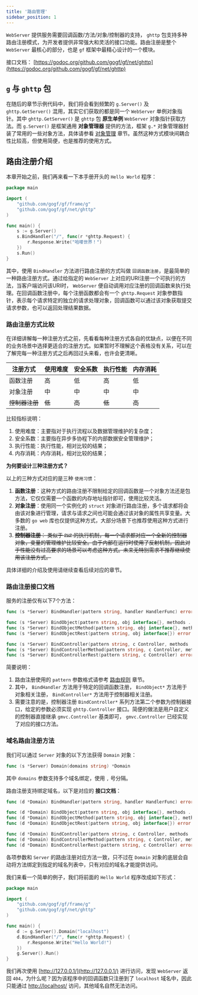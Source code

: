 ```yaml
---
title: '路由管理'
sidebar_position: 1
---
```


`WebServer` 提供服务需要回调函数/方法/对象/控制器的支持， `ghttp` 包支持多种路由注册模式，为开发者提供非常强大和灵活的接口功能。路由注册是整个 `WebServer` 最核心的部分，也是 `gf` 框架中最精心设计的一个模块。

接口文档： [https://godoc.org/github.com/gogf/gf/net/ghttp](https://godoc.org/github.com/gogf/gf/net/ghttp)

## `g` 与 `ghttp` 包

在随后的章节示例代码中，我们将会看到频繁的 `g.Server()` 及 `ghttp.GetServer()` 混用，其实它们获取的都是同一个 `WebServer` 单例对象指针。其中 `ghttp.GetServer()` 是 `ghttp` 包 **原生单例** `WebServer` 对象指针获取方法。而 `g.Server()` 是框架通用 **对象管理器** 提供的方法，框架 `g.*` 对象管理器封装了常用的一些对象方法，具体请参看 [对象管理](output/goframe-v1.14-md/核心组件/对象管理) 章节。虽然这种方式模块间耦合性比较高，但使用简便，也是推荐的使用方式。

## 路由注册介绍

本章开始之前，我们再来看一下本手册开头的 `Hello World` 程序：

```  go
package main

import (
    "github.com/gogf/gf/frame/g"
    "github.com/gogf/gf/net/ghttp"
)

func main() {
    s := g.Server()
    s.BindHandler("/", func(r *ghttp.Request) {
        r.Response.Write("哈喽世界！")
    })
    s.Run()
}

```

其中，使用 `BindHandler` 方法进行路由注册的方式叫做 `回调函数注册`，是最简单的一种路由注册方式。通过给指定的 `WebServer` 上对应的URI注册一个可执行的方法，当客户端访问该URI时， `WebServer` 便自动调用对应注册的回调函数来执行处理。在回调函数注册中，每个注册函数都会有一个 `ghttp.Request` 对象参数指针，表示每个请求特定的独立的请求处理对象，回调函数可以通过该对象获取提交请求参数，也可以返回处理结果数据。

### 路由注册方式比较

在详细讲解每一种注册方式之前，先看看每种注册方式各自的优缺点，以便在不同的业务场景中选择更适合的注册方式。如果暂时不理解这个表格没有关系，可以在了解完每一种注册方式之后再回过头来看，也许会更清晰。

| 注册方式 | 使用难度 | 安全系数 | 执行性能 | 内存消耗 |
| --- | --- | --- | --- | --- |
| 函数注册 | 高 | 低 | 高 | 低 |
| 对象注册 | 中 | 中 | 中 | 中 |
| ~~控制器注册~~ | ~~低~~ | ~~高~~ | ~~低~~ | ~~高~~ |

比较指标说明：

1. 使用难度：主要指对于执行流程以及数据管理维护的复杂度；
2. 安全系数：主要指在异步多协程下的内部数据安全管理维护；
3. 执行性能：执行性能，相对比较的结果；
4. 内存消耗：内存消耗，相对比较的结果；

**为何要设计三种注册方式？**

以上的三种方式对应的是三种 `使用习惯`：

1. **函数注册**：这种方式的路由注册不限制给定的回调函数是一个对象方法还是包方法，它仅仅需要一个函数的内存地址指针即可，使用比较灵活。
2. **对象注册**：使用同一个实例化的 `struct` 对象进行路由注册，多个请求都将会由该对象进行管理，请求与请求之间也可能会通过该对象的属性共享变量。大多数的 `go web` 库也仅提供这种方式，大部分场景下也推荐使用这种方式进行注册。
3. ~~**控制器注册**： 类似于 `PHP` 的执行机制，每一个请求都对应一个全新的控制器对象，变量的管理维护比较安全。由于内部在运行时使用了反射机制，因此对于性能没有过高要求的场景可以考虑这种方式。未来无特别需求不推荐继续使用该注册方式。~~

具体详细的介绍及使用请继续查看后续对应的章节。

### 路由注册接口文档

服务的注册仅有以下7个方法：

```  go
func (s *Server) BindHandler(pattern string, handler HandlerFunc) error

func (s *Server) BindObject(pattern string, obj interface{}, methods ...string) error
func (s *Server) BindObjectMethod(pattern string, obj interface{}, method string) error
func (s *Server) BindObjectRest(pattern string, obj interface{}) error

func (s *Server) BindController(pattern string, c Controller, methods ...string) error
func (s *Server) BindControllerMethod(pattern string, c Controller, method string) error
func (s *Server) BindControllerRest(pattern string, c Controller) error

```

简要说明：

1. 路由注册使用的 `pattern` 参数格式请参考 [路由规则](output/goframe-v1.14-md/WEB服务开发/路由注册/路由规则) 章节。
2. 其中， `BindHandler` 方法用于特定的回调函数注册， `BindObject*` 方法用于对象相关注册， `BindController*` 方法用于控制器相关注册。
3. 需要注意的是，控制器注册 `BindController*` 系列方法第二个参数为控制器接口，给定的参数必须实现 `ghttp.Controller` 接口。简便的做法是用户自定义的控制器直接继承 `gmvc.Controller` 基类即可， `gmvc.Controller` 已经实现了对应的接口方法。

### 域名路由注册方法

我们可以通过 `Server` 对象的以下方法获得 `Domain` 对象：

```  go
func (s *Server) Domain(domains string) *Domain

```

其中 `domains` 参数支持多个域名绑定，使用 `,` 号分隔。

路由注册支持绑定域名，以下是对应的 **接口文档**：

```  go
func (d *Domain) BindHandler(pattern string, handler HandlerFunc) error

func (d *Domain) BindObject(pattern string, obj interface{}, methods ...string) error
func (d *Domain) BindObjectMethod(pattern string, obj interface{}, method string) error
func (d *Domain) BindObjectRest(pattern string, obj interface{}) error

func (d *Domain) BindController(pattern string, c Controller, methods ...string) error
func (d *Domain) BindControllerMethod(pattern string, c Controller, method string) error
func (d *Domain) BindControllerRest(pattern string, c Controller) error

```

各项参数和 `Server` 的路由注册对应方法一致，只不过在 `Domain` 对象的底层会自动将方法绑定到指定的域名列表中，只有对应的域名才能提供访问。

我们来看一个简单的例子，我们将前面的 `Hello World` 程序改成如下形式：

```  go
package main

import (
    "github.com/gogf/gf/frame/g"
    "github.com/gogf/gf/net/ghttp"
)

func main() {
    d := g.Server().Domain("localhost")
    d.BindHandler("/", func(r *ghttp.Request) {
        r.Response.Write("Hello World!")
    })
    g.Server().Run()
}

```

我们再次使用 [http://127.0.0.1/](http://127.0.0.1/) 进行访问，发现 `WebServer` 返回 `404`，为什么呢？因为该程序中的回调函数只注册到了 `localhost` 域名中，因此只能通过 [http://localhost/](http://localhost/) 访问，其他域名自然无法访问。